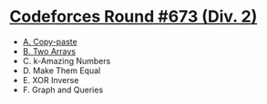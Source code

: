 # [Codeforces Round #673 (Div. 2)](https://codeforces.com/contest/1417)

- [A. Copy-paste](https://github.com/wingkwong/competitive-programming/blob/master/codeforces/contests/1417/A.cpp)
- [B. Two Arrays](https://github.com/wingkwong/competitive-programming/blob/master/codeforces/contests/1417/B.cpp)
- C. k-Amazing Numbers
- D. Make Them Equal
- E. XOR Inverse
- F. Graph and Queries